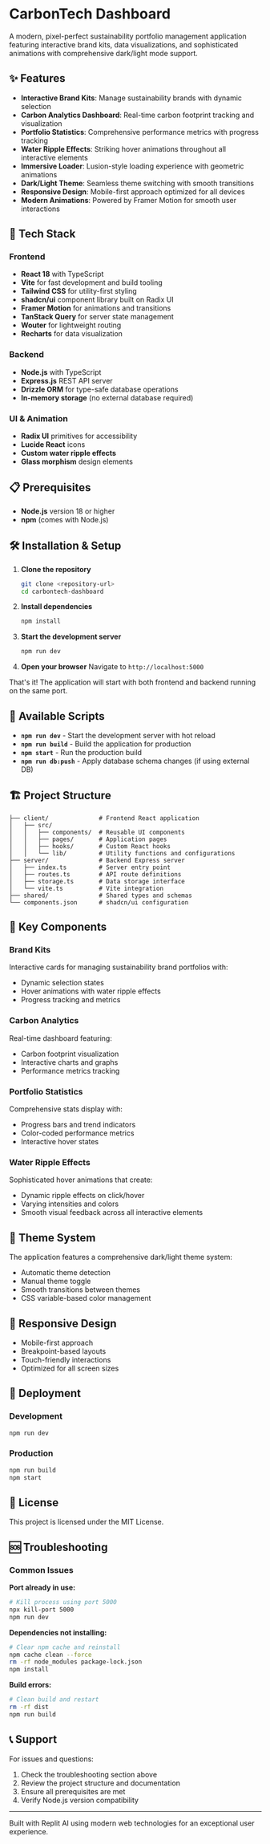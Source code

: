 # CarbonTech Dashboard

A modern, pixel-perfect sustainability portfolio management application featuring interactive brand kits, data visualizations, and sophisticated animations with comprehensive dark/light mode support.

## ✨ Features

- **Interactive Brand Kits**: Manage sustainability brands with dynamic selection
- **Carbon Analytics Dashboard**: Real-time carbon footprint tracking and visualization
- **Portfolio Statistics**: Comprehensive performance metrics with progress tracking
- **Water Ripple Effects**: Striking hover animations throughout all interactive elements
- **Immersive Loader**: Lusion-style loading experience with geometric animations
- **Dark/Light Theme**: Seamless theme switching with smooth transitions
- **Responsive Design**: Mobile-first approach optimized for all devices
- **Modern Animations**: Powered by Framer Motion for smooth user interactions

## 🚀 Tech Stack

### Frontend
- **React 18** with TypeScript
- **Vite** for fast development and build tooling
- **Tailwind CSS** for utility-first styling
- **shadcn/ui** component library built on Radix UI
- **Framer Motion** for animations and transitions
- **TanStack Query** for server state management
- **Wouter** for lightweight routing
- **Recharts** for data visualization

### Backend
- **Node.js** with TypeScript
- **Express.js** REST API server
- **Drizzle ORM** for type-safe database operations
- **In-memory storage** (no external database required)

### UI & Animation
- **Radix UI** primitives for accessibility
- **Lucide React** icons
- **Custom water ripple effects**
- **Glass morphism** design elements

## 📋 Prerequisites

- **Node.js** version 18 or higher
- **npm** (comes with Node.js)

## 🛠️ Installation & Setup

1. **Clone the repository**
   ```bash
   git clone <repository-url>
   cd carbontech-dashboard
   ```

2. **Install dependencies**
   ```bash
   npm install
   ```

3. **Start the development server**
   ```bash
   npm run dev
   ```

4. **Open your browser**
   Navigate to `http://localhost:5000`

That's it! The application will start with both frontend and backend running on the same port.

## 📜 Available Scripts

- **`npm run dev`** - Start the development server with hot reload
- **`npm run build`** - Build the application for production
- **`npm start`** - Run the production build
- **`npm run db:push`** - Apply database schema changes (if using external DB)

## 🏗️ Project Structure

```
├── client/              # Frontend React application
│   ├── src/
│   │   ├── components/  # Reusable UI components
│   │   ├── pages/       # Application pages
│   │   ├── hooks/       # Custom React hooks
│   │   └── lib/         # Utility functions and configurations
├── server/              # Backend Express server
│   ├── index.ts         # Server entry point
│   ├── routes.ts        # API route definitions
│   ├── storage.ts       # Data storage interface
│   └── vite.ts          # Vite integration
├── shared/              # Shared types and schemas
└── components.json      # shadcn/ui configuration
```

## 🎨 Key Components

### Brand Kits
Interactive cards for managing sustainability brand portfolios with:
- Dynamic selection states
- Hover animations with water ripple effects
- Progress tracking and metrics

### Carbon Analytics
Real-time dashboard featuring:
- Carbon footprint visualization
- Interactive charts and graphs
- Performance metrics tracking

### Portfolio Statistics
Comprehensive stats display with:
- Progress bars and trend indicators
- Color-coded performance metrics
- Interactive hover states

### Water Ripple Effects
Sophisticated hover animations that create:
- Dynamic ripple effects on click/hover
- Varying intensities and colors
- Smooth visual feedback across all interactive elements

## 🌙 Theme System

The application features a comprehensive dark/light theme system:
- Automatic theme detection
- Manual theme toggle
- Smooth transitions between themes
- CSS variable-based color management

## 📱 Responsive Design

- Mobile-first approach
- Breakpoint-based layouts
- Touch-friendly interactions
- Optimized for all screen sizes

## 🚀 Deployment

### Development
```bash
npm run dev
```

### Production
```bash
npm run build
npm start
```

## 📄 License

This project is licensed under the MIT License.

## 🆘 Troubleshooting

### Common Issues

**Port already in use:**
```bash
# Kill process using port 5000
npx kill-port 5000
npm run dev
```

**Dependencies not installing:**
```bash
# Clear npm cache and reinstall
npm cache clean --force
rm -rf node_modules package-lock.json
npm install
```

**Build errors:**
```bash
# Clean build and restart
rm -rf dist
npm run build
```

## 📞 Support

For issues and questions:
1. Check the troubleshooting section above
2. Review the project structure and documentation
3. Ensure all prerequisites are met
4. Verify Node.js version compatibility

---

Built with Replit AI using modern web technologies for an exceptional user experience.
